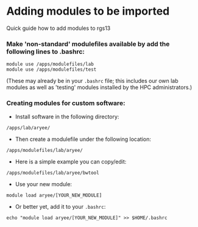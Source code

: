 <br><br>
# Adding modules to be imported
Quick guide how to add modules to rgs13

### Make 'non-standard' modulefiles available by add the following lines to .bashrc:

```
module use /apps/modulefiles/lab
module use /apps/modulefiles/test
```
(These may already be in your `.bashrc` file; this includes our own lab modules as well as 'testing' modules installed by the HPC administrators.)

### Creating modules for custom software:

- Install software in the following directory: 
```
/apps/lab/aryee/
```

- Then create a modulefile under the following location: 
```
/apps/modulefiles/lab/aryee/
```

- Here is a simple example you can copy/edit:
```
/apps/modulefiles/lab/aryee/bwtool
```

- Use your new module:
```
module load aryee/[YOUR_NEW_MODULE]
```

- Or better yet, add it to your `.bashrc`:
```
echo "module load aryee/[YOUR_NEW_MODULE]" >> $HOME/.bashrc
```
<br><br>